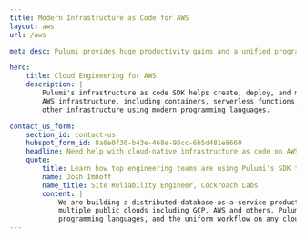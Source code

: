 ```yaml
---
title: Modern Infrastructure as Code for AWS
layout: aws
url: /aws

meta_desc: Pulumi provides huge productivity gains and a unified programming model for Devs and DevOps, through infrastructure as code on the AWS cloud.

hero:
    title: Cloud Engineering for AWS
    description: |
        Pulumi's infrastructure as code SDK helps create, deploy, and manage your
        AWS infrastructure, including containers, serverless functions, and
        other infrastructure using modern programming languages.

contact_us_form:
    section_id: contact-us
    hubspot_form_id: 8a0e0f30-b43e-468e-98cc-6b5d481e8660
    headline: Need help with cloud-native infrastructure as code on AWS?
    quote:
        title: Learn how top engineering teams are using Pulumi's SDK to create, deploy, and manage AWS resources.
        name: Josh Imhoff
        name_title: Site Reliability Engineer, Cockroach Labs
        content: |
            We are building a distributed-database-as-a-service product that runs on Kubernetes clusters across
            multiple public clouds including GCP, AWS and others. Pulumi's declarative model, the support for real
            programming languages, and the uniform workflow on any cloud make our SRE team much more efficient.
---
```

